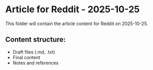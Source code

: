 # Article for Reddit - 2025-10-25

This folder will contain the article content for Reddit on 2025-10-25.

## Content structure:
- Draft files (.md, .txt)
- Final content
- Notes and references
